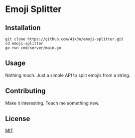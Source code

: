 # Emoji Splitter

## Installation

```
git clone https://github.com/41x3n/emoji-splitter.git
cd emoji-splitter
go run cmd/server/main.go
```

## Usage

Nothing much. Just a simple API to split emojis from a string.

## Contributing

Make it interesting. Teach me something new.

## License

[MIT](https://choosealicense.com/licenses/mit/)
